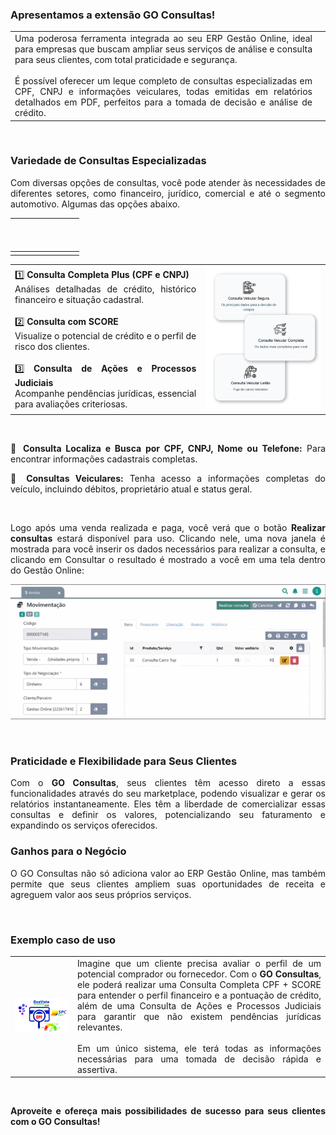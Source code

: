 <div style="text-align: justify">

### Apresentamos a extensão GO Consultas!

| | |
|-|-|
|Uma poderosa ferramenta integrada ao seu ERP Gestão Online, ideal para empresas que buscam ampliar seus serviços de análise e consulta para seus clientes, com total praticidade e segurança. <br><br>É possível oferecer um leque completo de consultas especializadas em CPF, CNPJ e informações veiculares, todas emitidas em relatórios detalhados em PDF, perfeitos para a tomada de decisão e análise de crédito. | |

<br>

### Variedade de Consultas Especializadas

Com diversas opções de consultas, você pode atender às necessidades de diferentes setores, como financeiro, jurídico, comercial e até o segmento automotivo. Algumas das opções abaixo.

| |<p style="color: white;"> ___ </p> | |<p style="color: white;"> ___ </p> | |
|----------------------------------------|-|----------------------|-|-------------------------------------------|
| || || |

| | |
|-|-|
|1️⃣ **Consulta Completa Plus (CPF e CNPJ)**<br>Análises detalhadas de crédito, histórico financeiro e situação cadastral.<br><br>2️⃣ **Consulta com SCORE**<br>Visualize o potencial de crédito e o perfil de risco dos clientes.<br><br>3️⃣ **Consulta de Ações e Processos Judiciais**<br>Acompanhe pendências jurídicas, essencial para avaliações criteriosas.|![](https://github.com/Gestao-Online/public-docs/blob/c182c1d3686207f6ceb78182327c2ed6fd4c0bb7/erp-v2/assets/marketplace/go_consulta/card_consulta_veiculos.png?raw=true) |

<br>

🔎 **Consulta Localiza e Busca por CPF, CNPJ, Nome ou Telefone:** Para encontrar informações cadastrais completas.

🚗 **Consultas Veiculares:** Tenha acesso a informações completas do veículo, incluindo débitos, proprietário atual e status geral.

<br>

Logo após uma venda realizada e paga, você verá que o botão **Realizar consultas** estará disponível para uso. Clicando nele, uma nova janela é mostrada para você inserir os dados necessários para realizar a consulta, e clicando em Consultar o resultado é mostrado a você em uma tela dentro do Gestão Online:

![](https://github.com/Gestao-Online/public-docs/blob/5ea51f9fde366c084e00937f01cf772cbaae1e27/erp-v2/marketplace/extensions/br.com.api.consult.gestao-online/assets/app_goconsulta_01.gif?raw=true) 

<br>

### Praticidade e Flexibilidade para Seus Clientes

Com o **GO Consultas**, seus clientes têm acesso direto a essas funcionalidades através do seu marketplace, podendo visualizar e gerar os relatórios instantaneamente. Eles têm a liberdade de comercializar essas consultas e definir os valores, potencializando seu faturamento e expandindo os serviços oferecidos.

### Ganhos para o Negócio

O GO Consultas não só adiciona valor ao ERP Gestão Online, mas também permite que seus clientes ampliem suas oportunidades de receita e agreguem valor aos seus próprios serviços.

<br>

### Exemplo caso de uso

| | |
|-|-|
|![](https://github.com/Gestao-Online/public-docs/blob/8593f786dd7a915aa9ef04ea677079242ecf0398/erp-v2/assets/marketplace/go_consulta/spc_serasa_score_modelo.png?raw=true)  | Imagine que um cliente precisa avaliar o perfil de um potencial comprador ou fornecedor. Com o **GO Consultas**, ele poderá realizar uma Consulta Completa CPF + SCORE para entender o perfil financeiro e a pontuação de crédito, além de uma Consulta de Ações e Processos Judiciais para garantir que não existem pendências jurídicas relevantes.<br><br>Em um único sistema, ele terá todas as informações necessárias para uma tomada de decisão rápida e assertiva. |

<br>

**Aproveite e ofereça mais possibilidades de sucesso para seus clientes com o GO Consultas!**

</div>